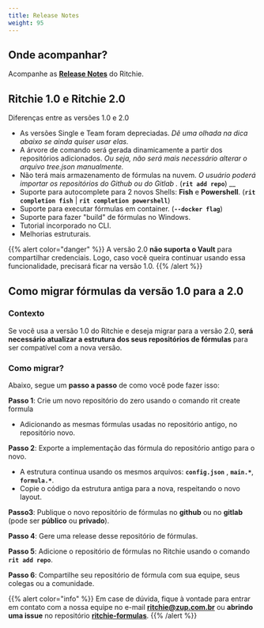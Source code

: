 ```yaml
---
title: Release Notes
weight: 95
---
```


## Onde acompanhar?

Acompanhe as [**Release Notes**](https://github.com/ZupIT/ritchie-cli/releases) do Ritchie.

## Ritchie 1.0 e Ritchie 2.0

Diferenças entre as versões 1.0 e 2.0

* As versões Single e Team foram depreciadas.  _Dê uma olhada na dica abaixo se ainda quiser usar elas._
* A árvore de comando será gerada dinamicamente a partir dos repositórios adicionados. _Ou seja, não será mais necessário alterar o arquivo tree.json manualmente._
* Não terá mais armazenamento de fórmulas na nuvem.  _O usuário poderá importar os repositórios do Github ou do Gitlab ._ \(**`rit add repo`**\) __
* Suporte para autocomplete para 2 novos Shells: **Fish** e **Powershell**. \(**`rit completion fish`** \| **`rit completion powershell`**\)
* Suporte para executar fórmulas em container. \(**`--docker flag`**\)
* Suporte para fazer "build" de  fórmulas no Windows.
* Tutorial incorporado no CLI.
* Melhorias estruturais.

{{% alert color="danger" %}}
A versão 2.0 **não suporta o Vault** para compartilhar credenciais. Logo, caso você queira continuar usando essa funcionalidade, precisará ficar na versão 1.0.
{{% /alert %}}

## Como migrar fórmulas da versão 1.0 para a 2.0

### **Contexto**

Se você usa a versão 1.0 do Ritchie e deseja migrar para a versão 2.0, **será necessário atualizar a estrutura dos seus repositórios de fórmulas** para ser compatível com a nova versão.

### Como migrar?

Abaixo, segue um **passo a passo** de como você pode fazer isso:

**Passo 1**: Crie um novo repositório do zero usando o comando rit create formula

* Adicionando as mesmas fórmulas usadas no repositório antigo, no repositório novo.

**Passo 2**: Exporte a implementação das  fórmula do repositório antigo para o novo.

* A estrutura continua usando os mesmos arquivos: **`config.json`** , **`main.*`**, **`formula.*`**.
* Copie o código da estrutura antiga para a nova, respeitando o novo layout.

**Passo3**: Publique o novo repositório de fórmulas no **github** ou no **gitlab** \(pode ser **público** ou **privado**\).

**Passo 4**: Gere uma release desse repositório de fórmulas.

**Passo 5**: Adicione o repositório de fórmulas no Ritchie usando o comando **`rit add repo`**.

**Passo 6**: Compartilhe seu repositório de fórmula com sua equipe, seus colegas ou a comunidade.

{{% alert color="info" %}}
Em case de dúvida, fique à vontade para entrar em contato com a nossa equipe no e-mail **ritchie@zup.com.br** ou **abrindo uma issue** no repositório [**ritchie-formulas**](https://github.com/ZupIT/ritchie-formulas).
{{% /alert %}}

